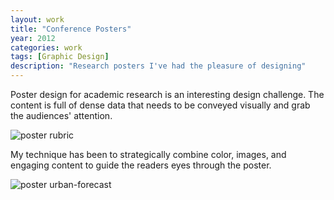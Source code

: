 ```yaml
---
layout: work
title: "Conference Posters"
year: 2012
categories: work
tags: [Graphic Design]
description: "Research posters I've had the pleasure of designing"
---
```


Poster design for academic research is an interesting design challenge. The content is full of dense data that needs to be conveyed visually and grab the audiences' attention. 

![poster rubric]({{site.site_url}}/img/projects/conference-posters/rubric_poster.png "poster rubric")

My technique has been to strategically combine color, images, and engaging content to guide the readers eyes through the poster.

![poster urban-forecast]({{site.site_url}}/img/projects/conference-posters/urbanforecast.png "poster urban-forecast")


